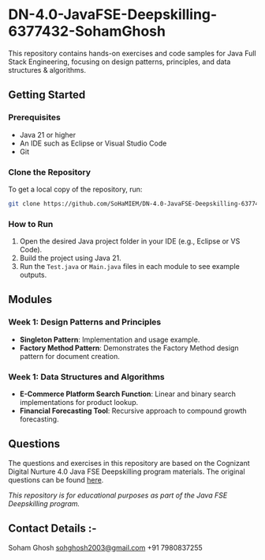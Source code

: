 # DN-4.0-JavaFSE-Deepskilling-6377432-SohamGhosh

This repository contains hands-on exercises and code samples for Java Full Stack Engineering, focusing on design patterns, principles, and data structures & algorithms.

## Getting Started

### Prerequisites

- Java 21 or higher
- An IDE such as Eclipse or Visual Studio Code
- Git

### Clone the Repository

To get a local copy of the repository, run:

```sh
git clone https://github.com/SoHaMIEM/DN-4.0-JavaFSE-Deepskilling-6377432-SohamGhosh.git
```

### How to Run

1. Open the desired Java project folder in your IDE (e.g., Eclipse or VS Code).
2. Build the project using Java 21.
3. Run the `Test.java` or `Main.java` files in each module to see example outputs.

## Modules

### Week 1: Design Patterns and Principles

- **Singleton Pattern**: Implementation and usage example.
- **Factory Method Pattern**: Demonstrates the Factory Method design pattern for document creation.

### Week 1: Data Structures and Algorithms

- **E-Commerce Platform Search Function**: Linear and binary search implementations for product lookup.
- **Financial Forecasting Tool**: Recursive approach to compound growth forecasting.

## Questions

The questions and exercises in this repository are based on the Cognizant Digital Nurture 4.0 Java FSE Deepskilling program materials. The original questions can be found [here](https://github.com/seshadrimr/Digital-Nurture-4.0-JavaFSE).


*This repository is for educational purposes as part of the Java FSE Deepskilling program.*
## Contact Details :-

Soham Ghosh
sohghosh2003@gmail.com
+91 7980837255